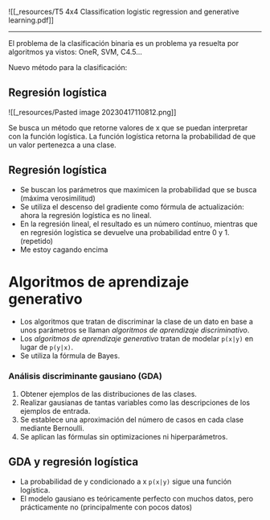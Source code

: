 ![[_resources/T5 4x4 Classification logistic regression and generative learning.pdf]]

---

El problema de la clasificación binaria es un problema ya resuelta por algoritmos ya vistos: OneR, SVM, C4.5...

Nuevo método para la clasificación:
## Regresión logística
![[_resources/Pasted image 20230417110812.png]]

Se busca un método que retorne valores de x que se puedan interpretar con la función logística. La función logística retorna la probabilidad de que un valor pertenezca a una clase.

## Regresión logística
- Se buscan los parámetros que maximicen la probabilidad que se busca (máxima verosimilitud)
- Se utiliza el descenso del gradiente como fórmula de actualización: ahora la regresión logística es no lineal.
- En la regresión lineal, el resultado es un número contínuo, mientras que en regresión logística se devuelve una probabilidad entre 0 y 1. (repetido)
- Me estoy cagando encima

# Algoritmos de aprendizaje generativo
- Los algoritmos que tratan de discriminar la clase de un dato en base a unos parámetros se llaman *algoritmos de aprendizaje discriminativo*.
- Los *algoritmos de aprendizaje generativo* tratan de modelar `p(x|y)` en lugar de `p(y|x)`.
- Se utiliza la fórmula de Bayes.

### Análisis discriminante gausiano (GDA)
1. Obtener ejemplos de las distribuciones de las clases.
2. Realizar gausianas de tantas variables como las descripciones de los ejemplos de entrada.
3. Se establece una aproximación del número de casos en cada clase mediante Bernoulli.
4. Se aplican las fórmulas sin optimizaciones ni hiperparámetros.

## GDA y regresión logística
- La probabilidad de y condicionado a x `p(x|y)` sigue una función logística.
- El modelo gausiano es teóricamente perfecto con muchos datos, pero prácticamente no (principalmente con pocos datos)
